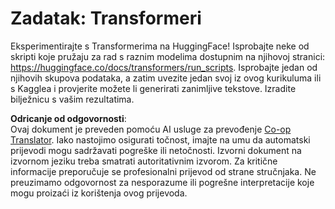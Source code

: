 <!--
CO_OP_TRANSLATOR_METADATA:
{
  "original_hash": "177f3ea3995d725e6f9f5c66af16edcd",
  "translation_date": "2025-08-25T22:05:33+00:00",
  "source_file": "lessons/5-NLP/18-Transformers/assignment.md",
  "language_code": "hr"
}
-->
# Zadatak: Transformeri

Eksperimentirajte s Transformerima na HuggingFace! Isprobajte neke od skripti koje pružaju za rad s raznim modelima dostupnim na njihovoj stranici: https://huggingface.co/docs/transformers/run_scripts. Isprobajte jedan od njihovih skupova podataka, a zatim uvezite jedan svoj iz ovog kurikuluma ili s Kagglea i provjerite možete li generirati zanimljive tekstove. Izradite bilježnicu s vašim rezultatima.

**Odricanje od odgovornosti**:  
Ovaj dokument je preveden pomoću AI usluge za prevođenje [Co-op Translator](https://github.com/Azure/co-op-translator). Iako nastojimo osigurati točnost, imajte na umu da automatski prijevodi mogu sadržavati pogreške ili netočnosti. Izvorni dokument na izvornom jeziku treba smatrati autoritativnim izvorom. Za kritične informacije preporučuje se profesionalni prijevod od strane stručnjaka. Ne preuzimamo odgovornost za nesporazume ili pogrešne interpretacije koje mogu proizaći iz korištenja ovog prijevoda.
